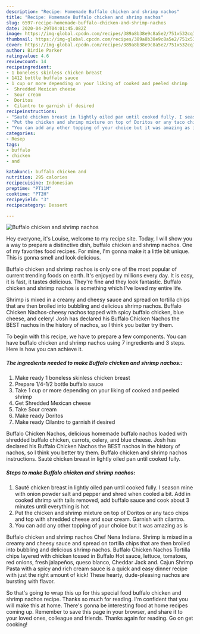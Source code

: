 ```yaml
---
description: "Recipe: Homemade Buffalo chicken and shrimp nachos"
title: "Recipe: Homemade Buffalo chicken and shrimp nachos"
slug: 6597-recipe-homemade-buffalo-chicken-and-shrimp-nachos
date: 2020-04-29T04:01:45.082Z
image: https://img-global.cpcdn.com/recipes/389a8b38e9c8a5e2/751x532cq70/buffalo-chicken-and-shrimp-nachos-recipe-main-photo.jpg
thumbnail: https://img-global.cpcdn.com/recipes/389a8b38e9c8a5e2/751x532cq70/buffalo-chicken-and-shrimp-nachos-recipe-main-photo.jpg
cover: https://img-global.cpcdn.com/recipes/389a8b38e9c8a5e2/751x532cq70/buffalo-chicken-and-shrimp-nachos-recipe-main-photo.jpg
author: Birdie Parker
ratingvalue: 4.6
reviewcount: 14
recipeingredient:
- 1 boneless skinless chicken breast
- 1412 bottle buffalo sauce
- 1 cup or more depending on your liking of cooked and peeled shrimp
-  Shredded Mexican cheese
-  Sour cream
-  Doritos
-  Cilantro to garnish if desired
recipeinstructions:
- "Sauté chicken breast in lightly oiled pan until cooked fully. I season mine with onion powder salt and pepper and shred when cooled a bit. Add in cooked shrimp with tails removed, add buffalo sauce and cook about 3 minutes until everything is hot"
- "Put the chicken and shrimp mixture on top of Doritos or any taco chips and top with shredded cheese and sour cream. Garnish with cilantro."
- "You can add any other topping of your choice but it was amazing as is"
categories:
- Resep
tags:
- buffalo
- chicken
- and

katakunci: buffalo chicken and
nutrition: 295 calories
recipecuisine: Indonesian
preptime: "PT11M"
cooktime: "PT2H"
recipeyield: "3"
recipecategory: Dessert

---
```



![Buffalo chicken and shrimp nachos](https://img-global.cpcdn.com/recipes/389a8b38e9c8a5e2/751x532cq70/buffalo-chicken-and-shrimp-nachos-recipe-main-photo.jpg)

Hey everyone, it's Louise, welcome to my recipe site. Today, I will show you a way to prepare a distinctive dish, buffalo chicken and shrimp nachos. One of my favorites food recipes. For mine, I'm gonna make it a little bit unique. This is gonna smell and look delicious.

Buffalo chicken and shrimp nachos is only one of the most popular of current trending foods on earth. It's enjoyed by millions every day. It is easy, it is fast, it tastes delicious. They're fine and they look fantastic. Buffalo chicken and shrimp nachos is something which I've loved my entire life.

Shrimp is mixed in a creamy and cheesy sauce and spread on tortilla chips that are then broiled into bubbling and delicious shrimp nachos. Buffalo Chicken Nachos-cheesy nachos topped with spicy buffalo chicken, blue cheese, and celery! Josh has declared his Buffalo Chicken Nachos the BEST nachos in the history of nachos, so I think you better try them.


To begin with this recipe, we have to prepare a few components. You can have buffalo chicken and shrimp nachos using 7 ingredients and 3 steps. Here is how you can achieve it.

##### The ingredients needed to make Buffalo chicken and shrimp nachos::

1. Make ready 1 boneless skinless chicken breast
1. Prepare 1/4-1/2 bottle buffalo sauce
1. Take 1 cup or more depending on your liking of cooked and peeled shrimp
1. Get  Shredded Mexican cheese
1. Take  Sour cream
1. Make ready  Doritos
1. Make ready  Cilantro to garnish if desired


Buffalo Chicken Nachos, delicious homemade buffalo nachos loaded with shredded buffalo chicken, carrots, celery, and blue cheese. Josh has declared his Buffalo Chicken Nachos the BEST nachos in the history of nachos, so I think you better try them. Buffalo chicken and shrimp nachos instructions. Sauté chicken breast in lightly oiled pan until cooked fully. 

##### Steps to make Buffalo chicken and shrimp nachos:

1. Sauté chicken breast in lightly oiled pan until cooked fully. I season mine with onion powder salt and pepper and shred when cooled a bit. Add in cooked shrimp with tails removed, add buffalo sauce and cook about 3 minutes until everything is hot
1. Put the chicken and shrimp mixture on top of Doritos or any taco chips and top with shredded cheese and sour cream. Garnish with cilantro.
1. You can add any other topping of your choice but it was amazing as is


Buffalo chicken and shrimp nachos Chef Nena Indiana. Shrimp is mixed in a creamy and cheesy sauce and spread on tortilla chips that are then broiled into bubbling and delicious shrimp nachos. Buffalo Chicken Nachos Tortilla chips layered with chicken tossed in Buffalo Hot sauce, lettuce, tomatoes, red onions, fresh jalapeños, queso blanco, Cheddar Jack and. Cajun Shrimp Pasta with a spicy and rich cream sauce is a quick and easy dinner recipe with just the right amount of kick! These hearty, dude-pleasing nachos are bursting with flavor. 

So that's going to wrap this up for this special food buffalo chicken and shrimp nachos recipe. Thanks so much for reading. I'm confident that you will make this at home. There's gonna be interesting food at home recipes coming up. Remember to save this page in your browser, and share it to your loved ones, colleague and friends. Thanks again for reading. Go on get cooking!
